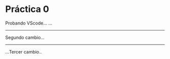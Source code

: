  # Práctica 0

 Probando VScode...
 ...

******************
 Segundo cambio... 
 *****************

...Tercer cambio..